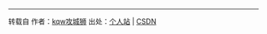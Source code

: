 ---
转载自
作者：[kqw攻城狮](http://kongqw.github.io/about/index.html)
出处：[个人站](http://kongqw.com/2016/09/01/2016-09-01-Android%E8%87%AA%E5%AE%9A%E4%B9%89%E6%91%87%E6%9D%86/) | [CSDN](http://blog.csdn.net/q4878802/article/details/52402529)

